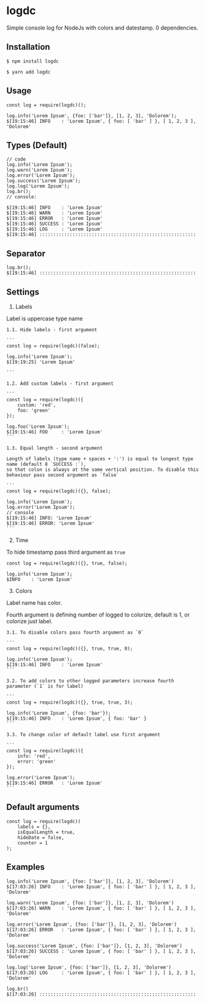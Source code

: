 # logdc
Simple console log for NodeJs with colors and datestamp.
0 dependencies.


## Installation

```
$ npm install logdc
```

```
$ yarn add logdc
```

## Usage

```
const log = require(logdc)();

log.info('Lorem Ipsum', {foo: ['bar']}, [1, 2, 3], 'Dolorem');
$[19:15:46] INFO    : 'Lorem Ipsum', { foo: [ 'bar' ] }, [ 1, 2, 3 ], 'Dolorem'
```

## Types (Default)
```
// code
log.info('Lorem Ipsum');
log.warn('Lorem Ipsum');
log.error('Lorem Ipsum');
log.success('Lorem Ipsum');
log.log('Lorem Ipsum');
log.br();
// console:

$[19:15:46] INFO    : 'Lorem Ipsum'
$[19:15:46] WARN    : 'Lorem Ipsum'
$[19:15:46] ERROR   : 'Lorem Ipsum'
$[19:15:46] SUCCESS : 'Lorem Ipsum'
$[19:15:46] LOG     : 'Lorem Ipsum'
$[19:15:46] ::::::::::::::::::::::::::::::::::::::::::::::::::::::::: 
```

## Separator
```
log.br();
$[19:15:46] :::::::::::::::::::::::::::::::::::::::::::::::::::::::::
```

## Settings

1. Labels

Label is uppercase type name

	1.1. Hide labels - first argument

	```
	const log = require(logdc)(false);

	log.info('Lorem Ipsum');
	$[19:19:25] 'Lorem Ipsum'

	```

	1.2. Add custom labels - first argument

	```
	const log = require(logdc)({
		custom: 'red',
		foo: 'green'
	});

	log.foo('Lorem Ipsum');
	$[19:15:46] FOO     : 'Lorem Ipsum'
	```

	1.3. Equal length - second argument

	Length of labels (type name + spaces + ':') is equal to longest type name (default 8 `SUCCESS :`),
	so that colon is always at the same vertical position. To disable this behaviour pass second argument as `false`

	```
	const log = require(logdc)({}, false);

	log.info('Lorem Ipsum');
    log.error('Lorem Ipsum');
    // console
	$[19:15:46] INFO: 'Lorem Ipsum'
    $[19:15:46] ERROR: 'Lorem Ipsum'
	```

2. Time

To hide timestamp pass third argument as `true`

```
const log = require(logdc)({}, true, false);

log.info('Lorem Ipsum');
$INFO    : 'Lorem Ipsum'
```

3. Colors

Label name has color.

Fourth argument is defining number of logged to colorize, default is 1, or colorize just label.

	3.1. To disable colors pass fourth argument as `0`

	```
	const log = require(logdc)({}, true, true, 0);

	log.info('Lorem Ipsum');
	$[19:15:46] INFO    : 'Lorem Ipsum'
	```

	3.2. To add colors to other logged parameters increase fourth parameter (`1` is for label)

	```
	const log = require(logdc)({}, true, true, 3);

	log.info('Lorem Ipsum', {foo: 'bar'});
	$[19:15:46] INFO    : 'Lorem Ipsum', { foo: 'bar' }
	```

	3.3. To change color of default label use first argument

	```
	const log = require(logdc)({
		info: 'red',
		error: 'green'
	});

	log.error('Lorem Ipsum');
	$[19:15:46] ERROR   : 'Lorem Ipsum'
	```

## Default arguments

```
const log = require(logdc)(
	labels = {},
	isEqualLength = true,
	hideDate = false,
	counter = 1
);
```

## Examples

```
log.info('Lorem Ipsum', {foo: ['bar']}, [1, 2, 3], 'Dolorem')
$[17:03:26] INFO    : 'Lorem Ipsum', { foo: [ 'bar' ] }, [ 1, 2, 3 ], 'Dolorem'
```

```
log.warn('Lorem Ipsum', {foo: ['bar']}, [1, 2, 3], 'Dolorem')
$[17:03:26] WARN    : 'Lorem Ipsum', { foo: [ 'bar' ] }, [ 1, 2, 3 ], 'Dolorem'
```

```
log.error('Lorem Ipsum', {foo: ['bar']}, [1, 2, 3], 'Dolorem')
$[17:03:26] ERROR   : 'Lorem Ipsum', { foo: [ 'bar' ] }, [ 1, 2, 3 ], 'Dolorem'
```

```
log.success('Lorem Ipsum', {foo: ['bar']}, [1, 2, 3], 'Dolorem')
$[17:03:26] SUCCESS : 'Lorem Ipsum', { foo: [ 'bar' ] }, [ 1, 2, 3 ], 'Dolorem'
```

```
log.log('Lorem Ipsum', {foo: ['bar']}, [1, 2, 3], 'Dolorem')
$[17:03:26] LOG     : 'Lorem Ipsum', { foo: [ 'bar' ] }, [ 1, 2, 3 ], 'Dolorem'
```

```
log.br()
$[17:03:26] :::::::::::::::::::::::::::::::::::::::::::::::::::::::::
```

